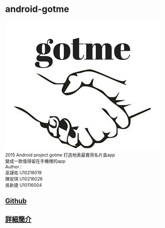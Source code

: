 # android-gotme 
<img src="./home.jpg"/><br>
2015 Android project gotme
打造地表最實用名片盒app<br>
變成一款值得留在手機裡的app<br>
Author : <br>
巫謹佑 U10216019<br>
陳安琪 U10216026<br>
吳新捷 U10116004<br>
<h2><a href="https://github.com/Hsin-Chieh/android-gotme">Github</a></h2>
<h2><a href="https://docs.google.com/presentation/d/1qgVovZPNND-yHLjUYKt3d6PFvvKAdhYMVJCkgmXe8ZU/edit?usp=sharing">詳細簡介</a><h2>
